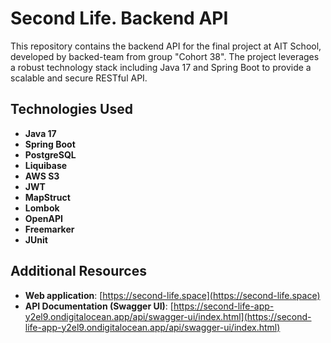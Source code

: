 # Second Life. Backend API

This repository contains the backend API for the final project at AIT School, developed by backed-team from group "Cohort 38". The project leverages a robust technology stack including Java 17 and Spring Boot to provide a scalable and secure RESTful API.

## Technologies Used
- **Java 17**
- **Spring Boot**
- **PostgreSQL**
- **Liquibase**
- **AWS S3**
- **JWT**
- **MapStruct**
- **Lombok**
- **OpenAPI**
- **Freemarker**
- **JUnit**

## Additional Resources
- **Web application**: [https://second-life.space](https://second-life.space)
- **API Documentation (Swagger UI)**: [https://second-life-app-y2el9.ondigitalocean.app/api/swagger-ui/index.html](https://second-life-app-y2el9.ondigitalocean.app/api/swagger-ui/index.html)